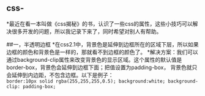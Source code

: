 ## css-
*最近在看一本叫做《css揭秘》的书，认识了一些css的属性，这些小技巧可以解决很多开发的问题，所以我记录下来了，同时希望对别人有帮助。

##一，半透明边框
*在css2.1中，背景色是延伸到边框所在的区域下层，所以如果边框的颜色和背景色是一样的，那就看不到边框的颜色了。
*解决方案：我们可以通过background-clip属性来改变背景色的显示区域。这个属性的默认值是border-box，背景色会延伸到边框下面；把值设置为padding-box，
背景色就只会延伸到内边距，不包含边框。以下是例子：   
`
border:10px solid rgba(255,255,255,0.5);
background:white;
background-clip: padding-box;
`
